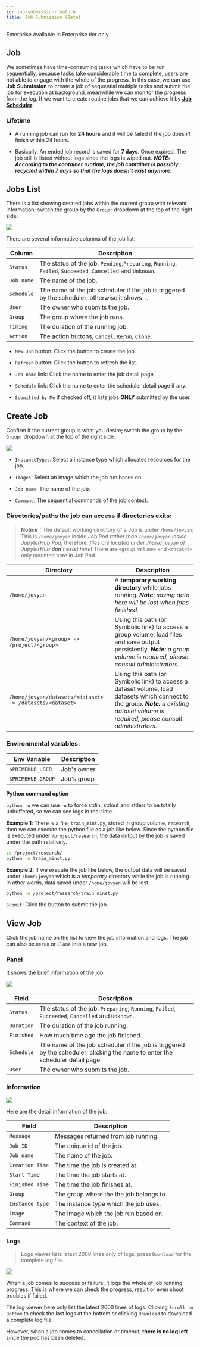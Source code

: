 ```yaml
---
id: job-submission-feature
title: Job Submission (Beta)
---
```


<div class="ee-only tooltip">Enterprise
  <span class="tooltiptext">Available in Enterprise tier only</span>
</div>

## Job

We sometimes have time-consuming tasks which have to be run sequentially, because tasks take considerable time to complete, users are not able to engage with the whole of the progress. In this case, we can use **Job Submission** to create a job of sequential multiple tasks and submit the job for execution at background, meanwhile we can monitor the progress from the log. If we want to create routine jobs that we can achieve it by [**Job Scheduler**](job-scheduling-feature).

### Lifetime

+ A running job can run for **24 hours** and it will be failed if the job doesn't finish within 24 hours.

+ Basically, An ended job record is saved for **7 days**. Once expired, The job still is listed without logs since the logs is wiped out. ***NOTE: According to the container runtime, the job container is possibly recycled within 7 days so that the logs doesn't exist anymore.***

## Jobs List

There is a list showing created jobs within the current group with relevant information; switch the group by the `Group:` dropdown at the top of the right side.

![](assets/jsub_main_beta_v31.png)

There are several informative columns of the job list:

|Column|Description|
|------|-----------|
|`Status`|The status of the job. `Pending`,`Preparing`, `Running`, `Failed`, `Succeeded`, `Cancelled` and `Unknown`.|
|`Job name`|The name of the job.|
|`Schedule`|The name of the job scheduler if the job is triggered by the scheduler, otherwise it shows `-`.|
|`User`|The owner who submits the job.|
|`Group`|The group where the job runs.|
|`Timing`|The duration of the running job.|
|`Action`|The action buttons, `Cancel`, `Rerun`, `Clone`.|

+ `New Job` button: Click the button to create the job.

+ `Refresh` button: Click the button to refresh the list.

+ `Job name` link: Click the name to enter the job detail page.

+ `Schedule` link: Click the name to enter the scheduler detail page if any.

+ `Submitted by Me` if checked off, it lists jobs **ONLY** submitted by the user.

## Create Job

Confirm if the current group is what you desire; switch the group by the `Group:` dropdown at the top of the right side.

![](assets/jsub_create_v31.png)

+ `InstanceTypes`: Select a instance type which allocates resources for the job.

+ `Images`: Select an image which the job run bases on.

+ `Job name`: The name of the job.

+ `Command`: The sequential commands of the job context. 
  
### Directories/paths the job can access if directories exits:

>**Notice**：The default working directory of a Job is under `/home/jovyan`; This is `/home/jovyan` inside Job Pod *rather than `/home/jovyan` inside JupyterHub Pod*, therefore, *files are located under `/home/jovyan` of JupyterHub **don't exist** here*! There are `<group volume>` and `<dataset>` only mounted here in Job Pod.

|Directory|Description|
|---------|-----------|
|`/home/jovyan`|A **temporary working directory** while jobs running. ***Note**: saving data here will be lost when jobs finished.*|
|`/home/jovyan/<group> -> /project/<group>`|Using this path (or Symbolic link) to access a group volume, load files and save output persistently. ***Note:** a group volume is required, please consult administrators.*|
|`/home/jovyan/datasets/<dataset> -> /datasets/<dataset>`|Using this path (or Symbolic link) to access a dataset volume, load datasets which connect to the group. ***Note:** a existing dataset volume is required, please consult administrators.*|

### Environmental variables:

|Env Variable|Description|
|------------|-----------|
|`$PRIMEHUB_USER`|Job's owner|
|`$PRIMEHUB_GROUP`|Job's group|

**Python command option**

`python -u` we can use `-u` to force stdin, stdout and stderr to be totally unbuffered, so we can see logs in real time.

**Example 1**: There is a file, `train_mint.py`, stored in group volume, `research`, then we can execute the python file as a job like below. Since the python file is executed under `/project/research`, the data output by the job is saved under the path relatively.

```bash
cd /project/research/
python -u train_minst.py
```

**Example 2**: If we execute the job like below, the output data will be saved under `/home/jovyan` which is a *temporary* directory while the job is running. In other words, data saved under `/home/jovyan` will be lost.

```bash
python -u /project/research/train_minst.py
```

`Submit`: Click the button to submit the job.

## View Job

Click the job name on the list to view the job information and logs. The job can also be `Rerun` or `Clone` into a new job.

### Panel

It shows the brief information of the job.

![](assets/jsub_panel.png)

|Field|Description|
|-----|-----------|
|`Status`|The status of the job. `Preparing`, `Running`, `Failed`, `Succeeded`, `Cancelled` and `Unknown`.|
|`Duration`|The duration of the job running.|
|`Finished`|How much time ago the job finished.|
|`Schedule`|The name of the job scheduler if the job is triggered by the scheduler; clicking the name to enter the scheduler detail page.|
|`User`|The owner who submits the job.|


### Information

![](assets/jsub_info_beta_v31.png)

Here are the detail information of the job:

|Field|Description|
|-----|-----------|
|`Message`|Messages returned from job running.|
|`Job ID`|The unique id of the job.|
|`Job name`|The name of the job.|
|`Creation Time`|The time the job is created at.|
|`Start Time`|The time the job starts at.|
|`Finished Time`|The time the job finishes at.|
|`Group`|The group where the the job belongs to.|
|`Instance type`|The instance type which the job uses.|
|`Image`|The image which the job run based on.|
|`Command`|The context of the job.|

### Logs

>Logs viewer lists latest 2000 lines only of logs; press `Download` for the complete log file.

![](assets/jsub_log_v28.png)

When a job comes to success or failure, it logs the whole of job running progress. This is where we can check the progress, result or even shoot troubles if failed.

The log viewer here only list the latest 2000 lines of logs. Clicking `Scroll to Bottom` to check the last logs at the bottom or clicking `Download` to download a complete log file.

However, when a job comes to cancellation or timeout, **there is no log left** since the pod has been deleted.

